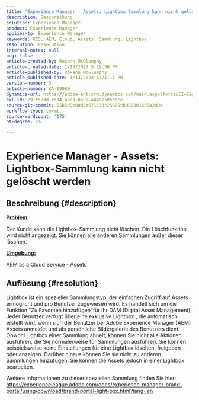 ```yaml
---
title: 'Experience Manager - Assets: Lightbox-Sammlung kann nicht gelöscht werden'
description: Beschreibung
solution: Experience Manager
product: Experience Manager
applies-to: Experience Manager
keywords: KCS, AEM, Cloud, Assets, Sammlung, Lightbox
resolution: Resolution
internal-notes: null
bug: false
article-created-by: Roxann McGlumphy
article-created-date: 1/13/2023 5:19:50 PM
article-published-by: Roxann McGlumphy
article-published-date: 1/13/2023 5:21:11 PM
version-number: 3
article-number: KA-19080
dynamics-url: https://adobe-ent.crm.dynamics.com/main.aspx?forceUCI=1&pagetype=entityrecord&etn=knowledgearticle&id=ed3ada76-6693-ed11-aad1-6045bd006a22
exl-id: 791f52dd-c634-46ea-b58e-a4402505d5ce
source-git-commit: 55b5d0c08d5e671133c25675cb980001635a280a
workflow-type: tm+mt
source-wordcount: '175'
ht-degree: 2%

---
```


# Experience Manager - Assets: Lightbox-Sammlung kann nicht gelöscht werden

## Beschreibung {#description}


<u><b>Problem:</b></u>

Der Kunde kann die Lightbox-Sammlung nicht löschen. Die Löschfunktion wird nicht angezeigt. Sie können alle anderen Sammlungen außer dieser löschen.

<u><b>Umgebung:</b></u>

AEM as a Cloud Service - Assets


## Auflösung {#resolution}


Lightbox ist ein spezieller Sammlungstyp, der einfachen Zugriff auf Assets ermöglicht und pro Benutzer zugewiesen wird. Es handelt sich um die Funktion &quot;Zu Favoriten hinzufügen&quot;für Ihr DAM (Digital Asset Management). Jeder Benutzer verfügt über eine exklusive Lightbox , die automatisch erstellt wird, wenn sich der Benutzer bei Adobe Experience Manager (AEM) Assets anmeldet und als persönliche Bildergalerie des Benutzers dient.
Obwohl Lightbox einer Sammlung ähnelt, können Sie nicht alle Aktionen ausführen, die Sie normalerweise für Sammlungen ausführen. Sie können beispielsweise keine Einstellungen für eine Lightbox löschen, freigeben oder anzeigen. Darüber hinaus können Sie sie nicht zu anderen Sammlungen hinzufügen. Sie können die Assets jedoch in einer Lightbox bearbeiten.

Weitere Informationen zu dieser speziellen Sammlung finden Sie hier: https://experienceleague.adobe.com/docs/experience-manager-brand-portal/using/download/brand-portal-light-box.html?lang=en
